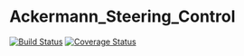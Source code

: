 # Ackermann_Steering_Control
[![Build Status](https://app.travis-ci.com/Prat33k-dev/Ackermann_Steering_Control.svg?branch=dev)](https://app.travis-ci.com/Prat33k-dev/Ackermann_Steering_Control)
[![Coverage Status](https://coveralls.io/repos/github/Prat33k-dev/Ackermann_Steering_Control/badge.svg?branch=dev)](https://coveralls.io/github/Prat33k-dev/Ackermann_Steering_Control?branch=dev)
